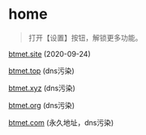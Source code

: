 # home

> 打开【设置】按钮，解锁更多功能。

[btmet.site](https://www.btmet.site)  (2020-09-24)

[btmet.top](https://www.btmet.top)  (dns污染)

[btmet.xyz](https://btmet.xyz)  (dns污染)

[btmet.org](https://btmet.org)  (dns污染)

[btmet.com](https://btmet.com)  (永久地址，dns污染)
